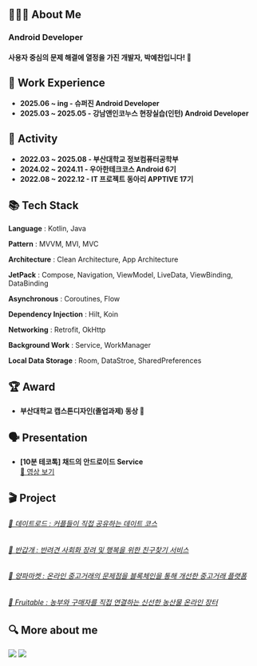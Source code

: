 <h2>🧑🏻‍💻 About Me</h2>

<h3>Android Developer</h3>

<h4>사용자 중심의 문제 해결에 열정을 가진 개발자, 박예찬입니다! 👋</h4>

<h2>👣 Work Experience</h2>

- **2025.06 ~ ing - 슈퍼진 Android Developer**
- **2025.03 ~ 2025.05 - 강남앤인코누스 현장실습(인턴) Android Developer**

<h2>💪 Activity</h2>

- **2022.03 ~ 2025.08 - 부산대학교 정보컴퓨터공학부**
- **2024.02 ~ 2024.11 - 우아한테크코스 Android 6기**
- **2022.08 ~ 2022.12 - IT 프로젝트 동아리 APPTIVE 17기**

<h2>📚 Tech Stack</h2>

**Language**
: Kotlin, Java

**Pattern**
: MVVM, MVI, MVC

**Architecture**
: Clean Architecture, App Architecture

**JetPack**
: Compose, Navigation, ViewModel, LiveData, ViewBinding, DataBinding

**Asynchronous**
: Coroutines, Flow

**Dependency Injection**
: Hilt, Koin

**Networking**
: Retrofit, OkHttp

**Background Work**
: Service, WorkManager

**Local Data Storage**
: Room, DataStroe, SharedPreferences

<h2>🏆 Award</h2>

- **부산대학교 캡스톤디자인(졸업과제) 동상 🥉**

<h2>🗣️ Presentation</h2>

- **[10분 테코톡] 채드의 안드로이드 Service**  
  [🎥 영상 보기](https://www.youtube.com/watch?v=GnQu_KW3suI)

<h2>🎬 Project</h2>

<h6>
    <a href="https://www.notion.so/1e457846cad680f59b1ee440b3c42b73"target="_self">💙 데이트로드 : 커플들이 직접 공유하는 데이트 코스</a>
</h6>
<h6>
    <a href="https://glaze-mustang-7cf.notion.site/15657846cad680828561c41f6a23c772"target="_self">🐶 반갑개 : 반려견 사회화 장려 및 행복을 위한 친구찾기 서비스</a> 
</h6>
<h6>
    <a href="https://glaze-mustang-7cf.notion.site/15657846cad6808c85b9d95908be76ed"target="_self">🧅 양파마켓 : 온라인 중고거래의 문제점을 블록체인을 통해 개선한 중고거래 플랫폼</a> 
</h6>
<h6>
    <a href="https://www.notion.so/Fruitable-15657846cad680f087afcaab5356524d"target="_self">🌱 Fruitable : 농부와 구매자를 직접 연결하는 신선한 농산물 온라인 장터</a> 
</h6>

<h2>🔍 More about me</h2>

<a href="mailto:dpcks0509@gmail.com" target="_blank">
  <img src="https://img.shields.io/badge/Mail-D14836?style=flat-square&logo=Gmail&logoColor=white"/></a>
<a href="https://velog.io/@dpcks0509" target="_blank">
  <img src="https://img.shields.io/badge/Velog-20C997?style=flat-square&logo=Velog&logoColor=white"/></a>
